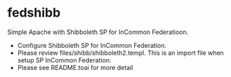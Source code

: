# fedshibb
Simple Apache with Shibboleth SP for InCommon Federatioon.
*  Configure Shibboleth SP for InCommon Federation.
*  Please review files/shibb/shibboleth2.templ.  This is an import file when setup SP InCommon Federation.
*  Please see README.toai for more detail
